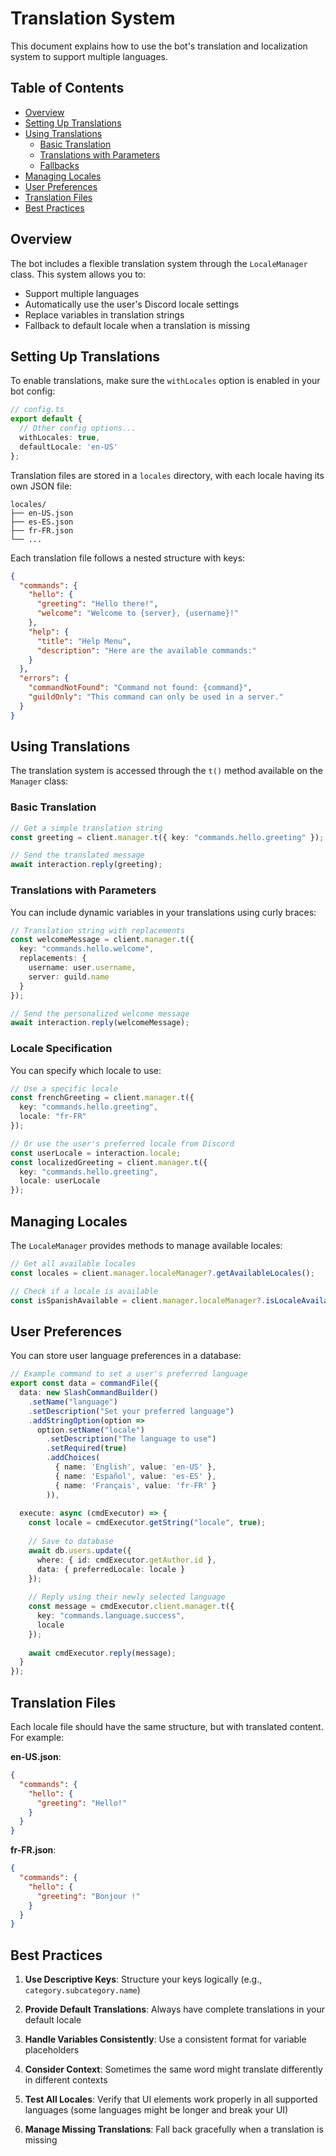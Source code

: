 # Translation System

This document explains how to use the bot's translation and localization system to support multiple languages.

## Table of Contents

- [Overview](#overview)
- [Setting Up Translations](#setting-up-translations)
- [Using Translations](#using-translations)
  - [Basic Translation](#basic-translation)
  - [Translations with Parameters](#translations-with-parameters)
  - [Fallbacks](#fallbacks)
- [Managing Locales](#managing-locales)
- [User Preferences](#user-preferences)
- [Translation Files](#translation-files)
- [Best Practices](#best-practices)

## Overview

The bot includes a flexible translation system through the `LocaleManager` class. This system allows you to:

- Support multiple languages
- Automatically use the user's Discord locale settings
- Replace variables in translation strings
- Fallback to default locale when a translation is missing

## Setting Up Translations

To enable translations, make sure the `withLocales` option is enabled in your bot config:

```typescript
// config.ts
export default {
  // Other config options...
  withLocales: true,
  defaultLocale: 'en-US'
};
```

Translation files are stored in a `locales` directory, with each locale having its own JSON file:

```
locales/
├── en-US.json
├── es-ES.json
├── fr-FR.json
└── ...
```

Each translation file follows a nested structure with keys:

```json
{
  "commands": {
    "hello": {
      "greeting": "Hello there!",
      "welcome": "Welcome to {server}, {username}!"
    },
    "help": {
      "title": "Help Menu",
      "description": "Here are the available commands:"
    }
  },
  "errors": {
    "commandNotFound": "Command not found: {command}",
    "guildOnly": "This command can only be used in a server."
  }
}
```

## Using Translations

The translation system is accessed through the `t()` method available on the `Manager` class:

### Basic Translation

```typescript
// Get a simple translation string
const greeting = client.manager.t({ key: "commands.hello.greeting" });

// Send the translated message
await interaction.reply(greeting);
```

### Translations with Parameters

You can include dynamic variables in your translations using curly braces:

```typescript
// Translation string with replacements
const welcomeMessage = client.manager.t({
  key: "commands.hello.welcome",
  replacements: {
    username: user.username,
    server: guild.name
  }
});

// Send the personalized welcome message
await interaction.reply(welcomeMessage);
```

### Locale Specification

You can specify which locale to use:

```typescript
// Use a specific locale
const frenchGreeting = client.manager.t({
  key: "commands.hello.greeting",
  locale: "fr-FR"
});

// Or use the user's preferred locale from Discord
const userLocale = interaction.locale;
const localizedGreeting = client.manager.t({
  key: "commands.hello.greeting",
  locale: userLocale
});
```

## Managing Locales

The `LocaleManager` provides methods to manage available locales:

```typescript
// Get all available locales
const locales = client.manager.localeManager?.getAvailableLocales();

// Check if a locale is available
const isSpanishAvailable = client.manager.localeManager?.isLocaleAvailable('es-ES');
```

## User Preferences

You can store user language preferences in a database:

```typescript
// Example command to set a user's preferred language
export const data = commandFile({
  data: new SlashCommandBuilder()
    .setName("language")
    .setDescription("Set your preferred language")
    .addStringOption(option => 
      option.setName("locale")
        .setDescription("The language to use")
        .setRequired(true)
        .addChoices(
          { name: 'English', value: 'en-US' },
          { name: 'Español', value: 'es-ES' },
          { name: 'Français', value: 'fr-FR' }
        )),
  
  execute: async (cmdExecutor) => {
    const locale = cmdExecutor.getString("locale", true);
    
    // Save to database
    await db.users.update({
      where: { id: cmdExecutor.getAuthor.id },
      data: { preferredLocale: locale }
    });
    
    // Reply using their newly selected language
    const message = cmdExecutor.client.manager.t({
      key: "commands.language.success",
      locale
    });
    
    await cmdExecutor.reply(message);
  }
});
```

## Translation Files

Each locale file should have the same structure, but with translated content. For example:

**en-US.json**:
```json
{
  "commands": {
    "hello": {
      "greeting": "Hello!"
    }
  }
}
```

**fr-FR.json**:
```json
{
  "commands": {
    "hello": {
      "greeting": "Bonjour !"
    }
  }
}
```

## Best Practices

1. **Use Descriptive Keys**: Structure your keys logically (e.g., `category.subcategory.name`)

2. **Provide Default Translations**: Always have complete translations in your default locale

3. **Handle Variables Consistently**: Use a consistent format for variable placeholders

4. **Consider Context**: Sometimes the same word might translate differently in different contexts

5. **Test All Locales**: Verify that UI elements work properly in all supported languages (some languages might be longer and break your UI)

6. **Manage Missing Translations**: Fall back gracefully when a translation is missing
